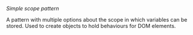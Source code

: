 *Simple scope pattern*

A pattern with multiple options about the scope in which variables can be stored. Used to create objects to hold behaviours for DOM elements.
